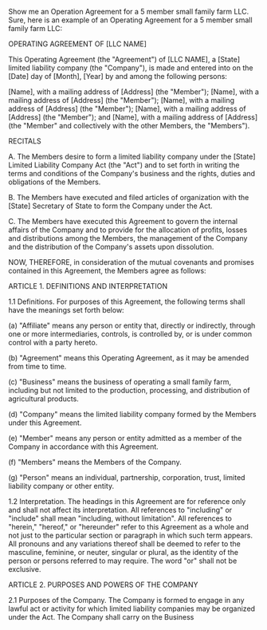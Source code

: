 Show me an Operation Agreement for a 5 member small family farm LLC. 
Sure, here is an example of an Operating Agreement for a 5 member small family farm LLC:

OPERATING AGREEMENT OF [LLC NAME]

This Operating Agreement (the "Agreement") of [LLC NAME], a [State] limited liability company (the "Company"), is made and entered into on the [Date] day of [Month], [Year] by and among the following persons:

[Name], with a mailing address of [Address] (the "Member");
[Name], with a mailing address of [Address] (the "Member");
[Name], with a mailing address of [Address] (the "Member");
[Name], with a mailing address of [Address] (the "Member"); and
[Name], with a mailing address of [Address] (the "Member" and collectively with the other Members, the "Members").

RECITALS

A. The Members desire to form a limited liability company under the [State] Limited Liability Company Act (the "Act") and to set forth in writing the terms and conditions of the Company's business and the rights, duties and obligations of the Members.

B. The Members have executed and filed articles of organization with the [State] Secretary of State to form the Company under the Act.

C. The Members have executed this Agreement to govern the internal affairs of the Company and to provide for the allocation of profits, losses and distributions among the Members, the management of the Company and the distribution of the Company's assets upon dissolution.

NOW, THEREFORE, in consideration of the mutual covenants and promises contained in this Agreement, the Members agree as follows:

ARTICLE 1. DEFINITIONS AND INTERPRETATION

1.1 Definitions. For purposes of this Agreement, the following terms shall have the meanings set forth below:

(a) "Affiliate" means any person or entity that, directly or indirectly, through one or more intermediaries, controls, is controlled by, or is under common control with a party hereto.

(b) "Agreement" means this Operating Agreement, as it may be amended from time to time.

(c) "Business" means the business of operating a small family farm, including but not limited to the production, processing, and distribution of agricultural products.

(d) "Company" means the limited liability company formed by the Members under this Agreement.

(e) "Member" means any person or entity admitted as a member of the Company in accordance with this Agreement.

(f) "Members" means the Members of the Company.

(g) "Person" means an individual, partnership, corporation, trust, limited liability company or other entity.

1.2 Interpretation. The headings in this Agreement are for reference only and shall not affect its interpretation. All references to "including" or "include" shall mean "including, without limitation". All references to "herein," "hereof," or "hereunder" refer to this Agreement as a whole and not just to the particular section or paragraph in which such term appears. All pronouns and any variations thereof shall be deemed to refer to the masculine, feminine, or neuter, singular or plural, as the identity of the person or persons referred to may require. The word "or" shall not be exclusive.

ARTICLE 2. PURPOSES AND POWERS OF THE COMPANY

2.1 Purposes of the Company. The Company is formed to engage in any lawful act or activity for which limited liability companies may be organized under the Act. The Company shall carry on the Business
